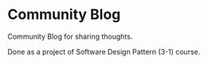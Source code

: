 # Community Blog

Community Blog for sharing thoughts.

Done as a project of Software Design Pattern (3-1) course.
